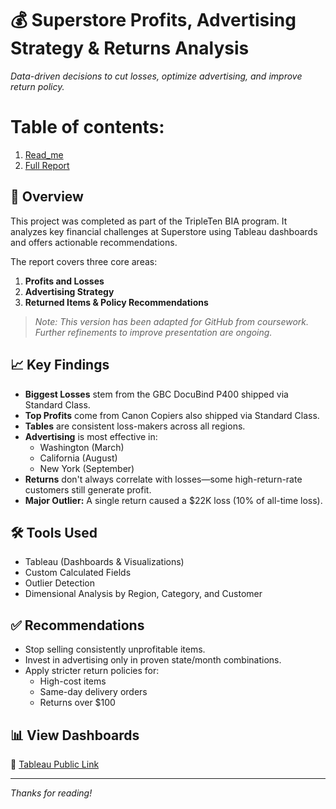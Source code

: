# 💰 Superstore Profits, Advertising Strategy & Returns Analysis

_Data-driven decisions to cut losses, optimize advertising, and improve return policy._


# Table of contents: 
1. [Read_me](https://github.com/couign/Data_Projects_TripleTen/blob/main/Superstore%20Dashboard/Read-Me_Superstore-Dashboard.md)
2. [Full Report](https://github.com/couign/Data_Projects_TripleTen/blob/main/Superstore%20Dashboard/Read-Me_Superstore-Dashboard.md)


## 🧾 Overview

This project was completed as part of the TripleTen BIA program. It analyzes key financial challenges at Superstore using Tableau dashboards and offers actionable recommendations.

The report covers three core areas:

1. **Profits and Losses**
2. **Advertising Strategy**
3. **Returned Items & Policy Recommendations**

> _Note: This version has been adapted for GitHub from coursework. Further refinements to improve presentation are ongoing._

## 📈 Key Findings

- **Biggest Losses** stem from the GBC DocuBind P400 shipped via Standard Class.
- **Top Profits** come from Canon Copiers also shipped via Standard Class.
- **Tables** are consistent loss-makers across all regions.
- **Advertising** is most effective in:
  - Washington (March)
  - California (August)
  - New York (September)
- **Returns** don't always correlate with losses—some high-return-rate customers still generate profit.
- **Major Outlier:** A single return caused a $22K loss (10% of all-time loss).

## 🛠 Tools Used

- Tableau (Dashboards & Visualizations)
- Custom Calculated Fields
- Outlier Detection
- Dimensional Analysis by Region, Category, and Customer

## ✅ Recommendations

- Stop selling consistently unprofitable items.
- Invest in advertising only in proven state/month combinations.
- Apply stricter return policies for:
  - High-cost items
  - Same-day delivery orders
  - Returns over $100

## 📊 View Dashboards

📌 [Tableau Public Link](https://public.tableau.com/shared/BHRKGQ372?:display_count=n&:origin=viz_share_link)

---

_Thanks for reading!_
